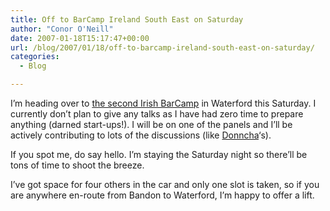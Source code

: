 ```yaml
---
title: Off to BarCamp Ireland South East on Saturday
author: "Conor O'Neill"
date: 2007-01-18T15:17:47+00:00
url: /blog/2007/01/18/off-to-barcamp-ireland-south-east-on-saturday/
categories:
  - Blog

---
```

I&#8217;m heading over to [the second Irish BarCamp][1] in Waterford this Saturday. I currently don&#8217;t plan to give any talks as I have had zero time to prepare anything (darned start-ups!). I will be on one of the panels and I&#8217;ll be actively contributing to lots of the discussions (like [Donncha][2]&#8216;s).

If you spot me, do say hello. I&#8217;m staying the Saturday night so there&#8217;ll be tons of time to shoot the breeze.

I&#8217;ve got space for four others in the car and only one slot is taken, so if you are anywhere en-route from Bandon to Waterford, I&#8217;m happy to offer a lift.

 [1]: http://barcamp.org/Barcamp%20Ireland%20-%20SouthEast
 [2]: http://ocaoimh.ie/2007/01/11/ask-the-developer/